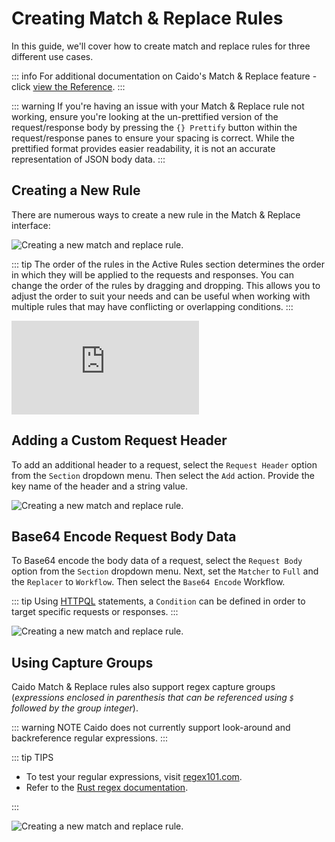 # Creating Match & Replace Rules

In this guide, we'll cover how to create match and replace rules for three different use cases.

::: info
For additional documentation on Caido's Match & Replace feature - click [view the Reference](/reference/match_replace.md).
:::

::: warning
If you're having an issue with your Match & Replace rule not working, ensure you're looking at the un-prettified version of the request/response body by pressing the `{} Prettify` button within the request/response panes to ensure your spacing is correct. While the prettified format provides easier readability, it is not an accurate representation of JSON body data.
:::

## Creating a New Rule

There are numerous ways to create a new rule in the Match & Replace interface:

<img alt="Creating a new match and replace rule." src="/_images/create_match_replace_rule.png" center/>

::: tip
The order of the rules in the Active Rules section determines the order in which they will be applied to the requests and responses. You can change the order of the rules by dragging and dropping. This allows you to adjust the order to suit your needs and can be useful when working with multiple rules that may have conflicting or overlapping conditions.
:::

<div class="video">
  <iframe src="https://www.youtube.com/embed/DIPup787Fc8?si=yT3L0jPcvyHcQuZX" title="YouTube video player." frameborder="0"></iframe>
</div>

## Adding a Custom Request Header

To add an additional header to a request, select the `Request Header` option from the `Section` dropdown menu. Then select the `Add` action. Provide the key name of the header and a string value.

<img alt="Creating a new match and replace rule." src="/_images/custom_bounty_header.png" center/>

## Base64 Encode Request Body Data

To Base64 encode the body data of a request, select the `Request Body` option from the `Section` dropdown menu. Next, set the `Matcher` to `Full` and the `Replacer` to `Workflow`. Then select the `Base64 Encode` Workflow.

::: tip
Using [HTTPQL](/reference/httpql.html) statements, a `Condition` can be defined in order to target specific requests or responses.
:::

<img alt="Creating a new match and replace rule." src="/_images/base64_request_body.png" center/>

## Using Capture Groups

Caido Match & Replace rules also support regex capture groups (_expressions enclosed in parenthesis that can be referenced using `$` followed by the group integer_).

::: warning NOTE
Caido does not currently support look-around and backreference regular expressions.
:::

::: tip TIPS

- To test your regular expressions, visit [regex101.com](https://regex101.com/).
- Refer to the [Rust regex documentation](https://docs.rs/regex/latest/regex/).

:::

<img alt="Creating a new match and replace rule." src="/_images/regex_request_body.png" center/>
